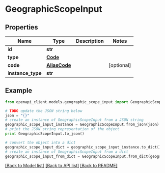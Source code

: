# GeographicScopeInput


## Properties
Name | Type | Description | Notes
------------ | ------------- | ------------- | -------------
**id** | **str** |  | 
**type** | [**Code**](Code.md) |  | 
**code** | [**AliasCode**](AliasCode.md) |  | [optional] 
**instance_type** | **str** |  | 

## Example

```python
from openapi_client.models.geographic_scope_input import GeographicScopeInput

# TODO update the JSON string below
json = "{}"
# create an instance of GeographicScopeInput from a JSON string
geographic_scope_input_instance = GeographicScopeInput.from_json(json)
# print the JSON string representation of the object
print GeographicScopeInput.to_json()

# convert the object into a dict
geographic_scope_input_dict = geographic_scope_input_instance.to_dict()
# create an instance of GeographicScopeInput from a dict
geographic_scope_input_from_dict = GeographicScopeInput.from_dict(geographic_scope_input_dict)
```
[[Back to Model list]](../README.md#documentation-for-models) [[Back to API list]](../README.md#documentation-for-api-endpoints) [[Back to README]](../README.md)


